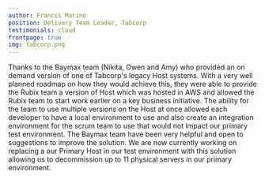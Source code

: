 ```yaml
---
author: Francis Marino
position: Delivery Team Leader, Tabcorp
testimonials: cloud
frontpage: true
img: tabcorp.png
---
```

Thanks to the Baymax team (Nikita, Owen and Amy) who provided an on demand version of one of Tabcorp's legacy Host systems. With a very well planned roadmap on how they would achieve this, they were able to provide the Rubix team a version of Host which was hosted in AWS and allowed the Rubix team to start work earlier on a key business initiative. The ability for the team to use multiple versions on the Host at once allowed each developer to have a local environment to use and also create an integration environment for the scrum team to use that would not impact our primary test environment. The Baymax team have been very helpful and open to suggestions to improve the solution. We are now currently working on replacing a our Primary Host in our test environment with this solution allowing us to decommission up to 11 physical servers in our primary environment.
